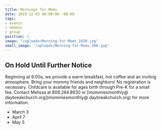 ```yaml
---
title: Mornings for Moms
date: 2019-12-03 09:00:00 -08:00
tags:
- events
- womens
- group
position: 1
image: "/uploads/Morning-for-Moms_1920.jpg"
small_image: "/uploads/Morning-for-Moms_480.jpg"
---
```


## On Hold Until Further Notice

Beginning at 9:00a, we provide a warm breakfast, hot coffee and an inviting atmosphere. Bring your mommy friends and neighbors! No registration is necessary. Childcare is available for ages birth through Pre-K for a small fee. Contact Melissa
at 808.264.8930 or [mommiesmonthly@ daybreakchurch.org](mommiesmonthly@ daybreakchurch.org) for more information.

* March 3
* April 7
* May 5
